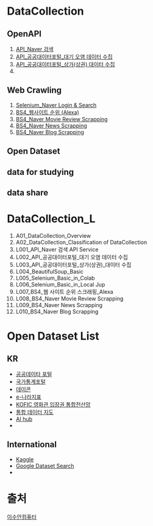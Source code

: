 # DataCollection

## OpenAPI
1. [API_Naver 검색](https://github.com/SeWonKwon/Data_Collection/blob/main/Data%20Colletion_L/L001_API_Naver%20%EA%B2%80%EC%83%89%20API%20Service.ipynb) 
2. [API_공공대이터포털_대기 오염 데이터 수집](https://github.com/SeWonKwon/Data_Collection/blob/main/Data%20Colletion_L/L002_API_%EA%B3%B5%EA%B3%B5%EB%8C%80%EC%9D%B4%ED%84%B0%ED%8F%AC%ED%84%B8_%EB%8C%80%EA%B8%B0%20%EC%98%A4%EC%97%BC%20%EB%8D%B0%EC%9D%B4%ED%84%B0%20%EC%88%98%EC%A7%91.ipynb)
3. [API_공공대이터포털_상가(상권) 대이터 수집](https://github.com/SeWonKwon/Data_Collection/blob/main/Data%20Colletion_L/L003_API_%EA%B3%B5%EA%B3%B5%EB%8C%80%EC%9D%B4%ED%84%B0%ED%8F%AC%ED%84%B8_%EC%83%81%EA%B0%80(%EC%83%81%EA%B6%8C)_%EB%8C%80%EC%9D%B4%ED%84%B0%20%EC%88%98%EC%A7%91.ipynb)
4. 

## Web Crawling
1. [Selenium_Naver Login & Search](https://github.com/SeWonKwon/Data_Collection/blob/main/Web%20Crawling/E001_Selenium_Naver%20Login%20%26%20Search.ipynb)
2. [BS4_웹사이트 순위 (Alexa)](https://github.com/SeWonKwon/Data_Collection/blob/main/Web%20Crawling/E002_BS4_%EC%9B%B9%20%EC%82%AC%EC%9D%B4%ED%8A%B8%20%EC%88%9C%EC%9C%84%20%EC%8A%A4%ED%81%AC%EB%9E%98%ED%95%91_Alexa.ipynb)
3. [BS4_Naver Movie Review Scrapping](https://github.com/SeWonKwon/Data_Collection/blob/main/Web%20Crawling/E003_BS4_Naver%20Movie%20Review%20Scrapping.ipynb)
4. [BS4_Naver News Scrapping](https://github.com/SeWonKwon/Data_Collection/blob/main/Data%20Colletion_L/L009_BS4_Naver%20News%20Scrapping.ipynb)
5. [BS4_Naver Blog Scrapping](https://github.com/SeWonKwon/Data_Collection/blob/main/Data%20Colletion_L/L010_BS4_Naver%20Blog%20Scrapping%20.ipynb) 


## Open Dataset

## data for studying

## data share








# DataCollection_L
1. A01_DataCollection_Overview
2. A02_DataCollection_Classification of DataCollection
3. L001_API_Naver 검색 API Service
4. L002_API_공공대이터포털_대기 오염 데이터 수집
5. L003_API_공공대이터포털_상가(상권)_대이터 수집
6. L004_BeautifulSoup_Basic
7. L005_Selenium_Basic_in_Colab
8. L006_Selenium_Basic_in_Local Jup
9. L007_BS4_웹 사이트 순위 스크래핑_Alexa
10. L008_BS4_Naver Movie Review Scrapping
11. L009_BS4_Naver News Scrapping
12. L010_BS4_Naver Blog Scrapping 







# Open Dataset List

## KR
* [공공데이타 포털](https://www.data.go.kr/)
* [국가통계포털](https://kosis.kr/index/index.do)
* [데이콘](https://dacon.io/)
* [e-나라지표](https://www.index.go.kr/main.do?cate=1)
* [KOFIC 영화관 입장권 통합전산망](https://www.kobis.or.kr/kobis/business/stat/them/findYearlyTotalList.do)
* [통합 데이터 지도](https://www.bigdata-map.kr/)
* [AI hub](https://aihub.or.kr/)
* 

## International
* [Kaggle](https://www.kaggle.com/)
* [Google Dataset Search](https://datasetsearch.research.google.com/)
* 




# 출처

[이수안컴퓨터](https://www.youtube.com/playlist?list=PL7ZVZgsnLwEFbtQ9LkKkzTBRDkEz3YHsQ)
